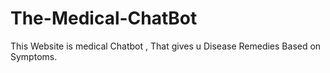 # The-Medical-ChatBot
This Website is  medical Chatbot , That gives u Disease Remedies Based on Symptoms.
